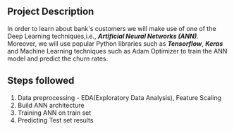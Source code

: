 ## Project Description

In order to learn about bank's customers we will make use of one of the Deep Learning techniques,i.e.,  ***Artificial Neural Networks (ANN)***. Moreover, we will use popular Python libraries such as ***Tensorflow***, ***Keras*** and Machine Learning techniques such as Adam Optimizer to train the ANN model and predict the churn rates.


## Steps followed

1. Data preprocessing - EDA(Exploratory Data Analysis), Feature Scaling
2. Build ANN architecture 
3. Training ANN on train set
4. Predicting Test set results


